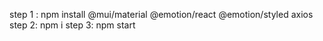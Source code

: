 step 1 :  npm install @mui/material @emotion/react @emotion/styled axios
step 2:   npm i
step 3:   npm start